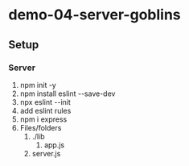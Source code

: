 # demo-04-server-goblins

## Setup

### Server

1. npm init -y
1. npm install eslint --save-dev
1. npx eslint --init
1. add eslint rules
1. npm i express
1. Files/folders
   1. ./lib
      1. app.js
   1. server.js
